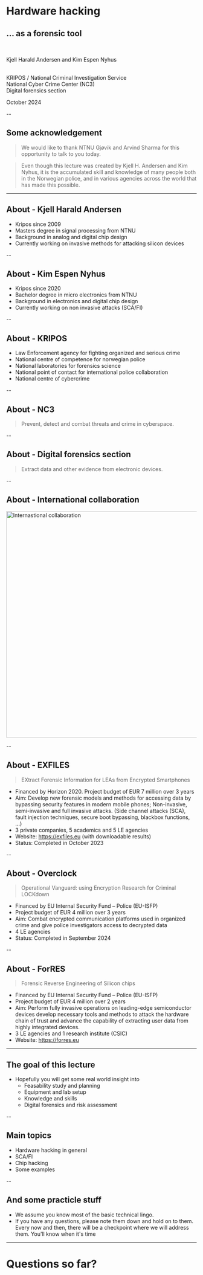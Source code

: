 # Hardware hacking
## ... as a forensic tool

<br/>

Kjell Harald Andersen and Kim Espen Nyhus <!-- .element: style="text-align: left; font-style: italic; "> --> 
<br/><br/>

KRIPOS / National Criminal Investigation Service\
National Cyber Crime Center (NC3)\
Digital forensics section <!-- .element: style="text-align: left;"> -->


October 2024 <!-- .element: style="text-align: left;"> -->

--
## Some acknowledgement
> We would like to thank NTNU Gjøvik and Arvind Sharma for this opportunity to talk to you today. <!-- .element: style="text-align: left;"> -->

> Even though this lecture was created by Kjell H. Andersen and Kim Nyhus, it is the accumulated skill and knowledge of many people both in the Norwegian police, and in various agencies across the world that has made this possible. <!-- .element: style="text-align: left;"> -->

---
## About - Kjell Harald Andersen
- Kripos since 2009
- Masters degree in signal processing from NTNU
- Background in analog and digital chip design
- Currently working on invasive methods for attacking silicon devices

--
## About - Kim Espen Nyhus
- Kripos since 2020
- Bachelor degree in micro electronics from NTNU
- Background in electronics and digital chip design
- Currently working on non invasive attacks (SCA/FI)

--
## About - KRIPOS
- Law Enforcement agency for fighting organized and serious crime
- National centre of competence for norwegian police
- National laboratories for forensics science
- National point of contact for international police collaboration
- National centre of cybercrime

--
## About - NC3
> Prevent, detect and combat threats and crime in cyberspace.

--
## About - Digital forensics section
> Extract data and other evidence from electronic devices.

--
## About - International collaboration
<img src="assets/international.png" alt="Internastional collaboration" height="600" />

--
## About - EXFILES
> EXtract Forensic Information for LEAs from Encrypted Smartphones

- Financed by Horizon 2020. Project budget of EUR 7 million over 3 years
- Aim: Develop new forensic models and methods for accessing data by bypassing security features in modern mobile phones; Non-invasive, semi-invasive and full invasive attacks. (Side channel attacks (SCA), fault injection techniques, secure boot bypassing, blackbox functions, …)
- 3 private companies, 5 academics and 5 LE agencies
- Website: https://exfiles.eu (with downloadable results)
- Status: Completed in October 2023

-- 
## About - Overclock
> Operational Vanguard: using Encryption Research for Criminal LOCKdown

- Financed by EU Internal Security Fund – Police (EU-ISFP)
- Project budget of EUR 4 million over 3 years
- Aim: Combat encrypted communication platforms used in organized crime and give police investigators access to decrypted data
- 4 LE agencies
- Status: Completed in September 2024

--
## About - ForRES
> Forensic Reverse Engineering of Silicon chips

- Financed by EU Internal Security Fund – Police (EU-ISFP)
- Project budget of EUR 4 million over 2 years
- Aim: Perform fully invasive operations on leading-edge semiconductor devices​ develop necessary tools and methods to attack the hardware chain of trust​ and advance the capability of extracting user data from highly integrated devices​.
- 3 LE agencies and 1 research institute (CSIC)
- Website: https://forres.eu


---
## The goal of this lecture
- Hopefully you will get some real world insight into
    - Feasability study and planning
    - Equipment and lab setup
    - Knowledge and skills
    - Digital forensics and risk assessment

--
## Main topics
- Hardware hacking in general
- SCA/FI
- Chip hacking
- Some examples

--
## And some practicle stuff
- We assume you know most of the basic technical lingo.
- If you have any questions, please note them down and hold on to them. Every now and then, there will be a checkpoint where we will address them. You'll know when it's time

---
# Questions so far?
